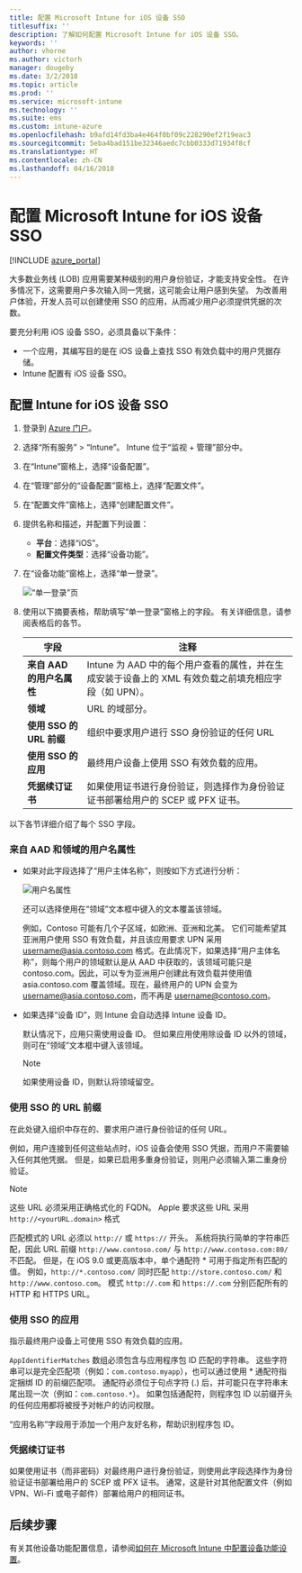 ```yaml
---
title: 配置 Microsoft Intune for iOS 设备 SSO
titlesuffix: ''
description: 了解如何配置 Microsoft Intune for iOS 设备 SSO。
keywords: ''
author: vhorne
ms.author: victorh
manager: dougeby
ms.date: 3/2/2018
ms.topic: article
ms.prod: ''
ms.service: microsoft-intune
ms.technology: ''
ms.suite: ems
ms.custom: intune-azure
ms.openlocfilehash: b9afd14fd3ba4e464f0bf09c228290ef2f19eac3
ms.sourcegitcommit: 5eba4bad151be32346aedc7cbb0333d71934f8cf
ms.translationtype: HT
ms.contentlocale: zh-CN
ms.lasthandoff: 04/16/2018
---
```

# <a name="configure-microsoft-intune-for-ios-device-single-sign-on"></a>配置 Microsoft Intune for iOS 设备 SSO

[!INCLUDE [azure_portal](./includes/azure_portal.md)]

大多数业务线 (LOB) 应用需要某种级别的用户身份验证，才能支持安全性。 在许多情况下，这需要用户多次输入同一凭据，这可能会让用户感到失望。 为改善用户体验，开发人员可以创建使用 SSO 的应用，从而减少用户必须提供凭据的次数。

要充分利用 iOS 设备 SSO，必须具备以下条件：

- 一个应用，其编写目的是在 iOS 设备上查找 SSO 有效负载中的用户凭据存储。
- Intune 配置有 iOS 设备 SSO。

## <a name="to-configure-intune-for-ios-device-single-sign-on"></a>配置 Intune for iOS 设备 SSO


1. 登录到 [Azure 门户](https://portal.azure.com)。
2. 选择“所有服务” > “Intune”。 Intune 位于“监视 + 管理”部分中。
3. 在“Intune”窗格上，选择“设备配置”。
4. 在“管理”部分的“设备配置”窗格上，选择“配置文件”。
5. 在“配置文件”窗格上，选择“创建配置文件”。
6. 提供名称和描述，并配置下列设置：
   - **平台**：选择“iOS”。
   - **配置文件类型**：选择“设备功能”。
7. 在“设备功能”窗格上，选择“单一登录”。

   ![“单一登录”页](./media/sso-blade.png)

8. 使用以下摘要表格，帮助填写“单一登录”窗格上的字段。 有关详细信息，请参阅表格后的各节。

   |字段  |注释|
   |---------|---------|
   |**来自 AAD 的用户名属性**|Intune 为 AAD 中的每个用户查看的属性，并在生成安装于设备上的 XML 有效负载之前填充相应字段（如 UPN）。|
   |**领域**|URL 的域部分。|
   |**使用 SSO 的 URL 前缀**|组织中要求用户进行 SSO 身份验证的任何 URL|
   |**使用 SSO 的应用**|最终用户设备上使用 SSO 有效负载的应用。|
   |**凭据续订证书**|如果使用证书进行身份验证，则选择作为身份验证证书部署给用户的 SCEP 或 PFX 证书。|

以下各节详细介绍了每个 SSO 字段。

### <a name="username-attribute-from-aad-and-realm"></a>来自 AAD 和领域的用户名属性

- 如果对此字段选择了“用户主体名称”，则按如下方式进行分析：

   ![用户名属性](media/User-name-attribute.png)

   还可以选择使用在“领域”文本框中键入的文本覆盖该领域。

   例如，Contoso 可能有几个子区域，如欧洲、亚洲和北美。 它们可能希望其亚洲用户使用 SSO 有效负载，并且该应用要求 UPN 采用 username@asia.contoso.com 格式。在此情况下，如果选择“用户主体名称”，则每个用户的领域默认是从 AAD 中获取的，该领域可能只是 contoso.com。因此，可以专为亚洲用户创建此有效负载并使用值 asia.contoso.com 覆盖领域。现在，最终用户的 UPN 会变为 username@asia.contoso.com，而不再是 username@contoso.com。

- 如果选择“设备 ID”，则 Intune 会自动选择 Intune 设备 ID。

   默认情况下，应用只需使用设备 ID。 但如果应用使用除设备 ID 以外的领域，则可在“领域”文本框中键入该领域。

   > [!NOTE]
   > 如果使用设备 ID，则默认将领域留空。

### <a name="url-prefixes-that-will-use-single-sign-on"></a>使用 SSO 的 URL 前缀

在此处键入组织中存在的、要求用户进行身份验证的任何 URL。

例如，用户连接到任何这些站点时，iOS 设备会使用 SSO 凭据，而用户不需要输入任何其他凭据。 但是，如果已启用多重身份验证，则用户必须输入第二重身份验证。

> [!NOTE]
> 这些 URL 必须采用正确格式化的 FQDN。 Apple 要求这些 URL 采用 `http://<yourURL.domain>` 格式

匹配模式的 URL 必须以 `http://` 或 `https://` 开头。 系统将执行简单的字符串匹配，因此 URL 前缀 `http://www.contoso.com/` 与 `http://www.contoso.com:80/` 不匹配。 但是，在 iOS 9.0 或更高版本中，单个通配符 \* 可用于指定所有匹配的值。 例如，`http://*.contoso.com/` 同时匹配 `http://store.contoso.com/` 和 `http://www.contoso.com`。
模式 `http://.com` 和 `https://.com` 分别匹配所有的 HTTP 和 HTTPS URL。

### <a name="apps-that-will-use-single-sign-on"></a>使用 SSO 的应用

指示最终用户设备上可使用 SSO 有效负载的应用。

`AppIdentifierMatches` 数组必须包含与应用程序包 ID 匹配的字符串。 这些字符串可以是完全匹配项（例如：`com.contoso.myapp`），也可以通过使用 \* 通配符指定捆绑 ID 的前缀匹配项。 通配符必须位于句点字符 (.) 后，并可能只在字符串末尾出现一次（例如：`com.contoso.*`）。 如果包括通配符，则程序包 ID 以前缀开头的任何应用都将被授予对帐户的访问权限。

“应用名称”字段用于添加一个用户友好名称，帮助识别程序包 ID。

### <a name="credential-renewal-certificate"></a>凭据续订证书

如果使用证书（而非密码）对最终用户进行身份验证，则使用此字段选择作为身份验证证书部署给用户的 SCEP 或 PFX 证书。 通常，这是针对其他配置文件（例如 VPN、Wi-Fi 或电子邮件）部署给用户的相同证书。

## <a name="next-steps"></a>后续步骤

有关其他设备功能配置信息，请参阅[如何在 Microsoft Intune 中配置设备功能设置](device-features-configure.md)。
